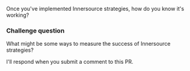 Once you've implemented Innersource strategies, how do you know it's working? 

### Challenge question

What might be some ways to measure the success of Innersource strategies?

I'll respond when you submit a comment to this PR. 